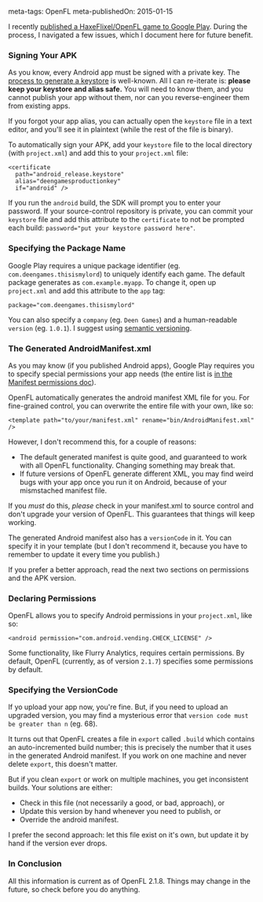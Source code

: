 meta-tags: OpenFL
meta-publishedOn: 2015-01-15

I recently [published a HaxeFlixel/OpenFL game to Google Play](https://play.google.com/store/apps/details?id=com.deengames.thisismylord). During the process, I navigated a few issues, which I document here for future benefit.

### Signing Your APK

As you know, every Android app must be signed with a private key. The [process to generate a keystore](http://stackoverflow.com/a/15330139/210780) is well-known. All I can re-iterate is: **please keep your keystore and alias safe.** You will need to know them, and you cannot publish your app without them, nor can you reverse-engineer them from existing apps.

If you forgot your app alias, you can actually open the `keystore` file in a text editor, and you'll see it in plaintext (while the rest of the file is binary).

To automatically sign your APK, add your `keystore` file to the local directory (with `project.xml`) and add this to your `project.xml` file:

```
<certificate
  path="android_release.keystore"
  alias="deengamesproductionkey"
  if="android" />
```

If you run the `android` build, the SDK will prompt you to enter your password. If your source-control repository is private, you can commit your `keystore` file and add this attribute to the `certificate` to not be prompted each build: `password="put your keystore password here"`.

### Specifying the Package Name

Google Play requires a unique package identifier (eg. `com.deengames.thisismylord`) to uniquely identify each game. The default package generates as `com.example.myapp`. To change it, open up `project.xml` and add this attribute to the `app` tag:

`package="com.deengames.thisismylord"`

You can also specify a `company` (eg. `Deen Games`) and a human-readable `version` (eg. `1.0.1`). I suggest using [semantic versioning](http://semver.org/).

### The Generated AndroidManifest.xml

As you may know (if you published Android apps), Google Play requires you to specify special permissions your app needs (the entire list is [in the Manifest permissions doc](http://developer.android.com/reference/android/Manifest.permission.html)).

OpenFL automatically generates the android manifest XML file for you. For fine-grained control, you can overwrite the entire file with your own, like so:

`<template path="to/your/manifest.xml" rename="bin/AndroidManifest.xml" />`

However, I don't recommend this, for a couple of reasons:

- The default generated manifest is quite good, and guaranteed to work with all OpenFL functionality. Changing something may break that.
- If future versions of OpenFL generate different XML, you may find weird bugs with your app once you run it on Android, because of your mismstached manifest file.

If you *must* do this, *please* check in your manifest.xml to source control and don't upgrade your version of OpenFL. This guarantees that things will keep working.

The generated Android manifest also has a `versionCode` in it. You can specify it in your template (but I don't recommend it, because you have to remember to update it every time you publish.)

If you prefer a better approach, read the next two sections on permissions and the APK version.

### Declaring Permissions

OpenFL allows you to specify Android permissions in your `project.xml`, like so:

`<android permission="com.android.vending.CHECK_LICENSE" />`

Some functionality, like Flurry Analytics, requires certain permissions. By default, OpenFL (currently, as of version `2.1.7`) specifies some permissions by default.

### Specifying the VersionCode

If yo upload your app now, you're fine. But, if you need to upload an upgraded version, you may find a mysterious error that `version code must be greater than n` (eg. 68).

It turns out that OpenFL creates a file in `export` called `.build` which contains an auto-incremented build number; this is precisely the number that it uses in the generated Android manifest. If you work on one machine and never delete `export`, this doesn't matter.

But if you clean `export` or work on multiple machines, you get inconsistent builds. Your solutions are either:

- Check in this file (not necessarily a good, or bad, approach), or
- Update this version by hand whenever you need to publish, or
- Override the android manifest.

I prefer the second approach: let this file exist on it's own, but update it by hand if the version ever drops.

### In Conclusion

All this information is current as of OpenFL 2.1.8. Things may change in the future, so check before you do anything.
